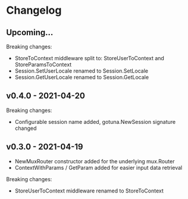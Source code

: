 
# Changelog

## Upcoming...

Breaking changes:
- StoreToContext middleware split to: StoreUserToContext and StoreParamsToContext
- Session.SetUserLocale renamed to Session.SetLocale
- Session.GetUserLocale renamed to Session.GetLocale

## v0.4.0 - 2021-04-20

Breaking changes:
- Configurable session name added, gotuna.NewSession signature changed

## v0.3.0 - 2021-04-19

- NewMuxRouter constructor added for the underlying mux.Router
- ContextWithParams / GetParam added for easier input data retrieval

Breaking changes:
- StoreUserToContext middleware renamed to StoreToContext
